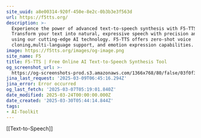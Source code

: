 ```yaml
---
site_uuid: a8e00314-920f-450e-8e2c-0b3b3e3f563d
url: https://f5tts.org/
description: >-
  Experience the power of advanced text-to-speech synthesis with F5-TTS.
  Transform your text into natural, expressive speech with precision and ease
  using our cutting-edge AI technology. F5-TTS offers zero-shot voice
  cloning,multi-language support, and emotion expression capabilities.
image: https://f5tts.org/images/og-image.png
site_name: F5
title: F5-TTS | Free Online AI Text-to-Speech Synthesis Tool
og_screenshot_url: >-
  https://og-screenshots-prod.s3.amazonaws.com/1366x768/80/false/03f0f364a8b9acc81b0620e4e8f4934480def2f56953c486186d90090397aa24.jpeg
jina_last_request: '2025-03-09T06:45:16.294Z'
jina_error: Error occurred
og_last_fetch: '2025-03-07T05:19:01.840Z'
date_modified: 2025-03-24T00:00:00.000Z
date_created: '2025-03-30T05:44:14.844Z'
tags:
- AI-Toolkit
---
```


















[[Text-to-Speech]]

